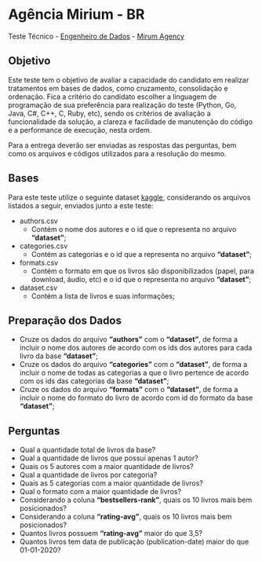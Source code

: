 # Agência Mirium - BR
Teste Técnico - [Engenheiro de Dados](https://jobs.kenoby.com/mirum/job/engenheiro-a-de-dados-pleno-remoto/607d6fc173a07e1bd3f50f34) - [Mirum Agency](https://www.mirumagency.com.br/)

## Objetivo
Este teste tem o objetivo de avaliar a capacidade do candidato em realizar tratamentos em bases de dados, como cruzamento, consolidação e ordenação. Fica a critério do candidato escolher a linguagem de programação de sua preferência para realização do teste (Python, Go, Java, C#, C++, C, Ruby, etc), sendo os critérios de avaliação a funcionalidade da solução, a clareza e facilidade de manutenção do código e a performance de execução, nesta ordem.

Para a entrega deverão ser enviadas as respostas das perguntas, bem como os arquivos e códigos utilizados para a resolução do mesmo.

## Bases
Para este teste utilize o seguinte dataset [kaggle](https://www.kaggle.com/sp1thas/book-depository-dataset), considerando os arquivos listados a seguir, enviados junto a este teste:
* authors.csv
    - Contém o nome dos autores e o id que o representa no arquivo **“dataset”**;
* categories.csv
    - Contém as categorias e o id que a representa no arquivo **“dataset”**;
* formats.csv
    - Contém o formato em que os livros são disponibilizados (papel, para download, áudio, etc) e o id que o representa no arquivo **“dataset”**;
* dataset.csv
    - Contém a lista de livros e suas informações;

## Preparação dos Dados
* Cruze os dados do arquivo **“authors”** com o **“dataset”**, de forma a incluir o nome dos autores de acordo com os ids dos autores para cada livro da base **“dataset”**;
* Cruze os dados do arquivo **“categories”** com o **“dataset”**, de forma a incluir o nome de todas as categorias a que o livro pertence de acordo com os ids das categorias da base **“dataset”**;
* Cruze os dados do arquivo **“formats”** com o **“dataset”**, de forma a incluir o nome do formato do livro de acordo com id do formato da base **“dataset”**;


## Perguntas

* Qual a quantidade total de livros da base?
* Qual a quantidade de livros que possuí apenas 1 autor?
* Quais os 5 autores com a maior quantidade de livros?
* Qual a quantidade de livros por categoria?
* Quais as 5 categorias com a maior quantidade de livros?
* Qual o formato com a maior quantidade de livros?
* Considerando a coluna **“bestsellers-rank”**, quais os 10 livros mais bem posicionados?
* Considerando a coluna **“rating-avg”**, quais os 10 livros mais bem posicionados?
* Quantos livros possuem **“rating-avg”** maior do que 3,5?
* Quantos livros tem data de publicação (publication-date) maior do que 01-01-2020?
